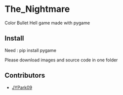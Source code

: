 # The_Nightmare
Color Bullet Hell game made with pygame

## Install
Need : pip install pygame

Please download images and source code in one folder

## Contributors
* [JYPark09](https://github.com/JYPark09)
